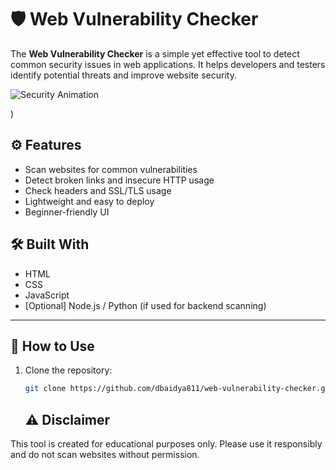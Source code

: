 # 🛡️ Web Vulnerability Checker

The **Web Vulnerability Checker** is a simple yet effective tool to detect common security issues in web applications. It helps developers and testers identify potential threats and improve website security.

![Security Animation](https://media.giphy.com/media/L8K62iTDkzGX6/giphy.gif)

)
## ⚙️ Features

- Scan websites for common vulnerabilities  
- Detect broken links and insecure HTTP usage  
- Check headers and SSL/TLS usage  
- Lightweight and easy to deploy  
- Beginner-friendly UI

## 🛠️ Built With

- HTML  
- CSS  
- JavaScript  
- [Optional] Node.js / Python (if used for backend scanning)

---

## 🚀 How to Use

1. Clone the repository:
   ```bash
   git clone https://github.com/dbaidya811/web-vulnerability-checker.git
   ```
   ## ⚠️ Disclaimer

This tool is created for educational purposes only. Please use it responsibly and do not scan websites without permission.
